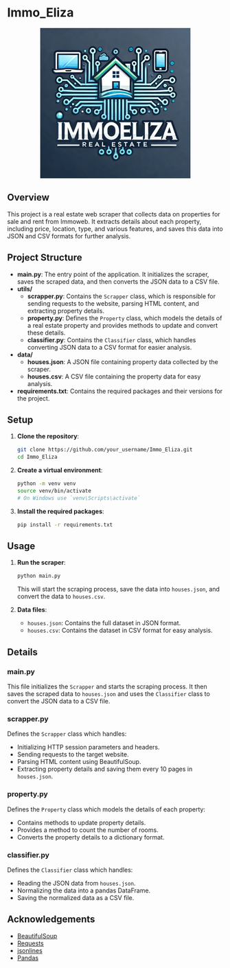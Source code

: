 # Immo_Eliza

<p align="center">
  <img src="./assets/logo.webp" width="350"  />
</p>

## Overview

This project is a real estate web scraper that collects data on properties for sale and rent from Immoweb. It extracts details about each property, including price, location, type, and various features, and saves this data into JSON and CSV formats for further analysis.

## Project Structure

- **main.py**: The entry point of the application. It initializes the scraper, saves the scraped data, and then converts the JSON data to a CSV file.
- **utils/**
  - **scrapper.py**: Contains the `Scrapper` class, which is responsible for sending requests to the website, parsing HTML content, and extracting property details.
  - **property.py**: Defines the `Property` class, which models the details of a real estate property and provides methods to update and convert these details.
  - **classifier.py**: Contains the `Classifier` class, which handles converting JSON data to a CSV format for easier analysis.
- **data/**
  - **houses.json**: A JSON file containing property data collected by the scraper.
  - **houses.csv**: A CSV file containing the property data for easy analysis.
- **requirements.txt**: Contains the required packages and their versions for the project.

## Setup

1. **Clone the repository**:
    ```sh
    git clone https://github.com/your_username/Immo_Eliza.git
    cd Immo_Eliza
    ```

2. **Create a virtual environment**:
    ```sh
    python -m venv venv
    source venv/bin/activate  
    # On Windows use `venv\Scripts\activate`
    ```

3. **Install the required packages**:
    ```sh
    pip install -r requirements.txt
    ```

## Usage

1. **Run the scraper**:
    ```sh
    python main.py
    ```

    This will start the scraping process, save the data into `houses.json`, and convert the data to `houses.csv`.

2. **Data files**:
    - `houses.json`: Contains the full dataset in JSON format.
    - `houses.csv`: Contains the dataset in CSV format for easy analysis.

## Details

### main.py

This file initializes the `Scrapper` and starts the scraping process. It then saves the scraped data to `houses.json` and uses the `Classifier` class to convert the JSON data to a CSV file.

### scrapper.py

Defines the `Scrapper` class which handles:
- Initializing HTTP session parameters and headers.
- Sending requests to the target website.
- Parsing HTML content using BeautifulSoup.
- Extracting property details and saving them every 10 pages in `houses.json`.

### property.py

Defines the `Property` class which models the details of each property:
- Contains methods to update property details.
- Provides a method to count the number of rooms.
- Converts the property details to a dictionary format.

### classifier.py

Defines the `Classifier` class which handles:
- Reading the JSON data from `houses.json`.
- Normalizing the data into a pandas DataFrame.
- Saving the normalized data as a CSV file.

## Acknowledgements

- [BeautifulSoup](https://www.crummy.com/software/BeautifulSoup/)
- [Requests](https://docs.python-requests.org/en/latest/)
- [jsonlines](https://jsonlines.readthedocs.io/en/latest/)
- [Pandas](https://pandas.pydata.org/)

